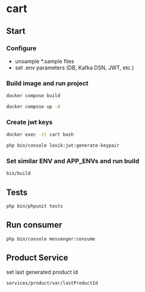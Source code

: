 # cart

## Start
### Configure
- unsample *.sample files
- set .env parameters (DB, Kafka DSN, JWT, etc.)

### Build image and run project
```bash
docker compose build
```
```bash
docker compose up -d
```

### Create jwt keys
```bash
docker exec -it cart bash
```
```bash
php bin/console lexik:jwt:generate-keypair
```

### Set similar ENV and APP_ENVs and run build
```bash
bin/build
```


## Tests
```bash
php bin/phpunit tests
```

## Run consumer
```bash
php bin/console messenger:consume
```


## Product Service
set last generated product id
```
services/product/var/lastProductId
```
